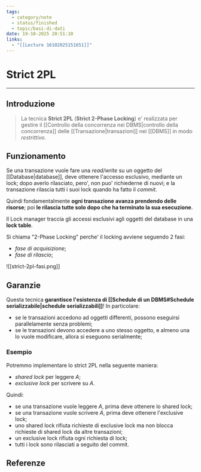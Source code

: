 ```yaml
---
tags:
  - category/note
  - status/finished
  - topic/basi-di-dati
date: 19-10-2025 20:51:10
links:
  - "[[Lecture 16102025151651]]"
---
```

# Strict 2PL
---
## Introduzione
> La tecnica **Strict 2PL** (**Strict 2-Phase Locking**) e' realizzata per gestire il [[Controllo della concorrenza nei DBMS|controllo della concorrenza]] delle [[Transazione|transazioni]] nei [[DBMS]] in modo _restrittivo_.

## Funzionamento
Se una transazione vuole fare una _read/write_ su un oggetto del [[Database|database]], deve ottenere l'accesso esclusivo, mediante un lock; dopo averlo rilasciato, pero', non puo' richiederne di nuovi; e la transazione rilascia tutti i suoi lock quando ha fatto il _commit_.

Quindi fondamentalmente **ogni transazione avanza prendendo delle risorse**; poi **le rilascia tutte solo dopo che ha terminato la sua esecuzione**.

Il Lock manager traccia gli accessi esclusivi agli oggetti del database in una **lock table**.

Si chiama "2-Phase Locking" perche' il locking avviene seguendo 2 fasi:
- _fase di acquisizione_;
- _fase di rilascio_;

![[strict-2pl-fasi.png]]

## Garanzie
Questa tecnica **garantisce l'esistenza di [[Schedule di un DBMS#Schedule serializzabile|schedule serializzabili]]**! In particolare:
- se le transazioni accedono ad oggetti differenti, possono eseguirsi parallelamente senza problemi;
- se le transazioni devono accedere a uno stesso oggetto, e almeno una lo vuole modificare, allora si eseguono serialmente;

### Esempio
Potremmo implementare lo strict 2PL nella seguente maniera:
- _shared lock_ per leggere $A$;
- _exclusive lock_ per scrivere su $A$.

Quindi:
- se una transazione vuole leggere $A$, prima deve ottenere lo shared lock;
- se una transazione vuole scrivere $A$, prima deve ottenere l'exclusive lock;
- uno shared lock rifiuta richieste di exclusive lock ma non blocca richieste di shared lock da altre transazioni;
- un exclusive lock rifiuta ogni richiesta di lock;
- tutti i lock sono rilasciati a seguito del commit.

## Referenze